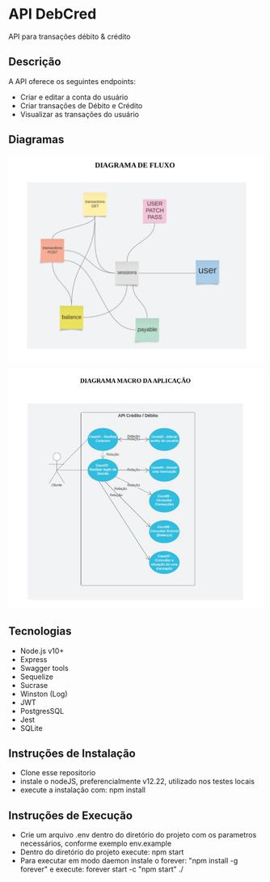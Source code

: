 # API DebCred
API para transações débito & crédito

## Descrição

A API oferece os seguintes endpoints:
- Criar e editar a conta do usuário
- Criar transações de Débito e  Crédito
- Visualizar as transações do usuário

## Diagramas

![](https://github.com/mvclaudianobj/debcredAPI/blob/main/img/1.png)

![](https://github.com/mvclaudianobj/debcredAPI/blob/main/img/2.png)

## Tecnologias
- Node.js v10+
- Express
- Swagger tools
- Sequelize
- Sucrase
- Winston (Log)
- JWT
- PostgresSQL
- Jest
- SQLite

## Instruções de Instalação
- Clone esse repositorio
- instale o nodeJS, preferencialmente v12.22, utilizado nos testes locais
- execute a instalação com: npm install

## Instruções de Execução
- Crie um arquivo .env dentro do diretório do projeto com os parametros necessários, conforme exemplo env.example
- Dentro do diretório do projeto execute: npm start
- Para executar em modo daemon instale o forever: "npm install -g forever" e execute: forever start -c "npm start" ./

